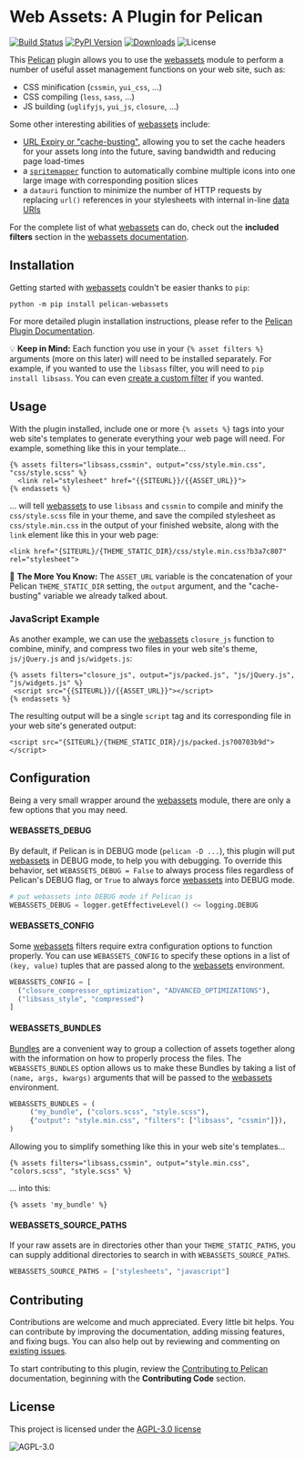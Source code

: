 # Web Assets: A Plugin for Pelican

[![Build Status](https://img.shields.io/github/actions/workflow/status/pelican-plugins/webassets/main.yml?branch=main)](https://github.com/pelican-plugins/webassets/actions)
[![PyPI Version](https://img.shields.io/pypi/v/pelican-webassets)](https://pypi.org/project/pelican-webassets/)
[![Downloads](https://img.shields.io/pypi/dm/pelican-webassets)](https://pypi.org/project/pelican-webassets/)
![License](https://img.shields.io/pypi/l/pelican-webassets?color=blue)

This [Pelican](https://github.com/getpelican/pelican) plugin allows you to use
the [webassets][] module to perform a number
of useful asset management functions on your web site, such as:

* CSS minification (`cssmin`, `yui_css`, ...)
* CSS compiling (`less`, `sass`, ...)
* JS building (`uglifyjs`, `yui_js`, `closure`, ...)

Some other interesting abilities of [webassets][] include:

* [URL Expiry or
  "cache-busting"](https://webassets.readthedocs.io/en/latest/expiring.html),
  allowing you to set the cache headers for your assets long into the
  future, saving bandwidth and reducing page load-times
* a [`spritemapper`](https://yostudios.github.io/Spritemapper/) function to
  automatically combine multiple icons into one large image with corresponding
  position slices
* a `datauri` function to minimize the number of HTTP requests by
  replacing `url()` references in your stylesheets with internal
  in-line [data URIs](https://en.wikipedia.org/wiki/Data_URI_scheme)

For the complete list of what [webassets][] can do, check out the **included
filters** section in the [webassets
documentation](https://webassets.readthedocs.io/en/latest/builtin_filters.html).

## Installation

Getting started with [webassets][] couldn't be easier thanks to `pip`:

```shell-session
python -m pip install pelican-webassets
```

For more detailed plugin installation instructions, please refer to the
[Pelican Plugin Documentation](https://docs.getpelican.com/en/latest/plugins.html).

💡 **Keep in Mind:** Each function you use in your `{% asset filters %}`
arguments (more on this later) will need to be installed
separately. For example, if you wanted to use the `libsass` filter, you
will need to `pip install libsass`. You can even [create a custom
filter](https://webassets.readthedocs.io/en/latest/custom_filters.html)
if you wanted.

## Usage

With the plugin installed, include one or more `{% assets %}` tags
into your web site's templates to generate everything your web page will
need. For example, something like this in your template…

```html+jinja
{% assets filters="libsass,cssmin", output="css/style.min.css", "css/style.scss" %}
  <link rel="stylesheet" href="{{SITEURL}}/{{ASSET_URL}}">
{% endassets %}
```

… will tell [webassets][] to use `libsass` and `cssmin` to compile and
minify the `css/style.scss` file in your theme, and save the compiled
stylesheet as `css/style.min.css` in the output of your finished
website, along with the `link` element like this in your web page:

```html+jinja
<link href="{SITEURL}/{THEME_STATIC_DIR}/css/style.min.css?b3a7c807" rel="stylesheet">
```

🌠 **The More You Know:** The `ASSET_URL` variable is the concatenation
of your Pelican `THEME_STATIC_DIR` setting, the `output` argument, and
the "cache-busting" variable we already talked about.

### JavaScript Example

As another example, we can use the [webassets][] `closure_js` function to
combine, minify, and compress two files in your web site's theme, `js/jQuery.js`
and `js/widgets.js`:

```html+jinja
{% assets filters="closure_js", output="js/packed.js", "js/jQuery.js", "js/widgets.js" %}
 <script src="{{SITEURL}}/{{ASSET_URL}}"></script>
{% endassets %}
```

The resulting output will be a single `script` tag and its
corresponding file in your web site's generated output:

```html+jinja
<script src="{SITEURL}/{THEME_STATIC_DIR}/js/packed.js?00703b9d"></script>
```

## Configuration

Being a very small wrapper around the [webassets][] module, there are
only a few options that you may need.

#### WEBASSETS_DEBUG

By default, if Pelican is in DEBUG mode (`pelican -D ...`), this
plugin will put [webassets][] in DEBUG mode, to help you with
debugging. To override this behavior, set `WEBASSETS_DEBUG = False` to
always process files regardless of Pelican's DEBUG flag, or `True`
to always force [webassets][] into DEBUG mode.

```python
# put webassets into DEBUG mode if Pelican is
WEBASSETS_DEBUG = logger.getEffectiveLevel() <= logging.DEBUG
```

#### WEBASSETS_CONFIG

Some [webassets][] filters require extra configuration options to function
properly. You can use `WEBASSETS_CONFIG` to specify these options in a
list of `(key, value)` tuples that are passed along to the [webassets][]
environment.

```python
WEBASSETS_CONFIG = [
  ("closure_compressor_optimization", "ADVANCED_OPTIMIZATIONS"),
  ("libsass_style", "compressed")
]
```

#### WEBASSETS_BUNDLES

[Bundles](https://webassets.readthedocs.io/en/latest/bundles.html) are
a convenient way to group a collection of assets together along with
the information on how to properly process the files. The
`WEBASSETS_BUNDLES` option allows us to make these Bundles by taking a
list of `(name, args, kwargs)` arguments that will be passed to the
[webassets][] environment.

```python
WEBASSETS_BUNDLES = (
     ("my_bundle", ("colors.scss", "style.scss"),
     {"output": "style.min.css", "filters": ["libsass", "cssmin"]}),
)
```

Allowing you to simplify something like this in your web site's templates…

```html+jinja
{% assets filters="libsass,cssmin", output="style.min.css", "colors.scss", "style.scss" %}
```

… into this:

```html+jinja
{% assets 'my_bundle' %}
```

#### WEBASSETS_SOURCE_PATHS

If your raw assets are in directories other than your
`THEME_STATIC_PATHS`, you can supply additional directories to search
in with `WEBASSETS_SOURCE_PATHS`.

```python
WEBASSETS_SOURCE_PATHS = ["stylesheets", "javascript"]
```

## Contributing

Contributions are welcome and much appreciated. Every little bit
helps. You can contribute by improving the documentation, adding
missing features, and fixing bugs. You can also help out by reviewing
and commenting on [existing issues][].

To start contributing to this plugin, review the [Contributing to
Pelican][] documentation, beginning with the **Contributing Code**
section.

[existing issues]: https://github.com/pelican-plugins/webassets/issues
[Contributing to Pelican]: https://docs.getpelican.com/en/latest/contribute.html

## License

This project is licensed under the [AGPL-3.0
license](https://tldrlegal.com/license/gnu-affero-general-public-license-v3-(agpl-3.0))

![AGPL-3.0](https://img.shields.io/pypi/l/pelican-webassets?color=blue)


[webassets]: https://github.com/miracle2k/webassets
